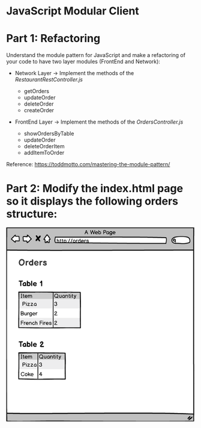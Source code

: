 # JavaScript Modular Client



# Part 1: Refactoring

Understand the module pattern for JavaScript and make a refactoring of your code to have two layer modules (FrontEnd and Network):

- Network Layer -> Implement the methods of the *RestaurantRestController.js*
    - getOrders
    - updateOrder
    - deleteOrder
    - createOrder
    
- FrontEnd Layer -> Implement the methods of the *OrdersController.js*
    - showOrdersByTable
    - updateOrder
    - deleteOrderItem
    - addItemToOrder    


Reference: https://toddmotto.com/mastering-the-module-pattern/


# Part 2: Modify the index.html page so it displays the following orders structure:

![](img/orders.png)